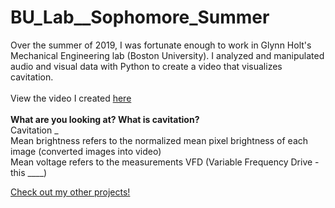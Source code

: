 # BU_Lab__Sophomore_Summer
Over the summer of 2019, I was fortunate enough to work in Glynn Holt's Mechanical Engineering lab (Boston University).
I analyzed and manipulated audio and visual data with Python to create a video that visualizes cavitation.
</br></br>View the video I created <a target="_blank" rel="noopener noreferrer" href="https://jeremylau01.github.io/BU_Lab__Sophomore_Summer/">here</a> <br><br>
<b>What are you looking at? What is cavitation?</b> <br>
Cavitation _<br>
Mean brightness refers to the normalized mean pixel brightness of each image (converted images into video) <br>
Mean voltage refers to the measurements VFD (Variable Frequency Drive - this ____)

<a target="_blank" rel="noopener noreferrer" href="https://jeremylau01.github.io/welcome/">Check out my other projects!</a>
